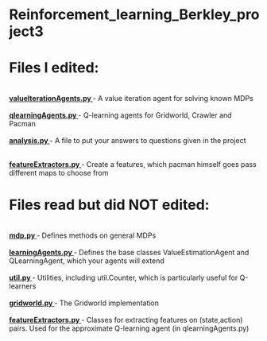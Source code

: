 # Reinforcement_learning_Berkley_project3
<h1>Files I edited:</h1>
<br>
<b><a href= "https://github.com/OnlyGetC/Reinforcement_learning_Berkley_project3/blob/master/reinforcement/valueIterationAgents.py"> valueIterationAgents.py </a></b> - A value iteration agent for solving known MDPs <br>
<br>
<b><a href= "https://github.com/OnlyGetC/Reinforcement_learning_Berkley_project3/blob/master/reinforcement/qlearningAgents.py"> qlearningAgents.py </a></b> - Q-learning agents for Gridworld, Crawler and Pacman <br>
<br>
<b><a href= "https://github.com/OnlyGetC/Reinforcement_learning_Berkley_project3/blob/master/reinforcement/analysis.py"> analysis.py </a></b> - A file to put your answers to questions given in the project <br>
<br>

<b><a href= "https://github.com/OnlyGetC/Reinforcement_learning_Berkley_project3/blob/master/reinforcement/featureExtractors.py"> featureExtractors.py </a></b> - Create a features, which pacman himself goes pass different maps to choose from <br>
<h1>Files read but did NOT edited:</h1>
<br>
<b><a href= "https://github.com/OnlyGetC/Reinforcement_learning_Berkley_project3/blob/master/reinforcement/mdp.py"> mdp.py </a></b> - Defines methods on general MDPs <br>
<br>
<b><a href= "https://github.com/OnlyGetC/Reinforcement_learning_Berkley_project3/blob/master/reinforcement/learningAgents.py"> learningAgents.py </a></b> - Defines the base classes ValueEstimationAgent and QLearningAgent, which your agents will extend <br>
<br>
<b><a href= "https://github.com/OnlyGetC/Reinforcement_learning_Berkley_project3/blob/master/reinforcement/util.py"> util.py </a></b> - Utilities, including util.Counter, which is particularly useful for Q-learners <br>
<br>
<b><a href= "https://github.com/OnlyGetC/Reinforcement_learning_Berkley_project3/blob/master/reinforcement/gridworld.py"> gridworld.py </a></b> - The Gridworld implementation <br>
<br>
<b><a href= "https://github.com/OnlyGetC/Reinforcement_learning_Berkley_project3/blob/master/reinforcement/featureExtractors.py"> featureExtractors.py </a></b> - Classes for extracting features on (state,action) pairs. Used for the approximate Q-learning agent (in qlearningAgents.py) <br>
